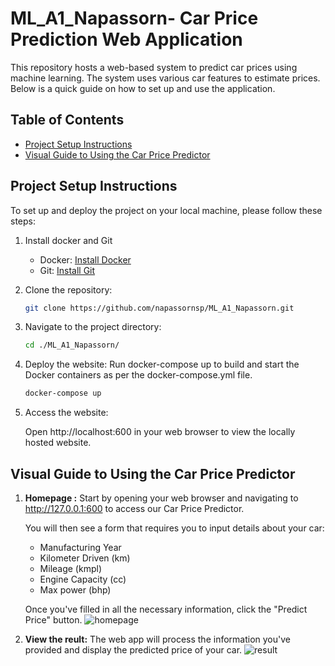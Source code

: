 # ML_A1_Napassorn-  Car Price Prediction Web Application

This repository hosts a web-based system to predict car prices using machine learning. The system uses various car features to estimate prices. Below is a quick guide on how to set up and use the application.

## Table of Contents

- [Project Setup Instructions](#Project-Setup-Instructions)
- [Visual Guide to Using the Car Price Predictor](#Visual-Guide-to-Using-the-Car-Price-Predictor)


## Project Setup Instructions

To set up and deploy the project on your local machine, please follow these steps:

1. Install docker and Git
    - Docker: [Install Docker](https://docs.docker.com/get-docker/)
    - Git: [Install Git](https://git-scm.com/book/en/v2/Getting-Started-Installing-Git)


2. Clone the repository:
    ```bash
    git clone https://github.com/napassornsp/ML_A1_Napassorn.git
    ```

3. Navigate to the project directory:

    ```bash
    cd ./ML_A1_Napassorn/
    ```

4.  Deploy the website:
Run docker-compose up to build and start the Docker containers as per the docker-compose.yml file.

    ```bash
    docker-compose up
    ```

5. Access the website:

    Open http://localhost:600 in your web browser to view the locally hosted website.


## Visual Guide to Using the Car Price Predictor

1. **Homepage :**
   Start by opening your web browser and navigating to http://127.0.0.1:600 to access our Car Price Predictor.
   
   You will then see a form that requires you to input details about your car:
   - Manufacturing Year
   - Kilometer Driven (km)
   - Mileage (kmpl)
   - Engine Capacity (cc)
   - Max power (bhp)
   
    Once you've filled in all the necessary information, click the "Predict Price" button.
   ![homepage](https://github.com/user-attachments/assets/12c0c2c9-043e-44e6-96c0-1ceaa740eb63)   

3. **View the reult:**
    The web app will process the information you've provided and display the predicted price of your car.
   ![result](https://github.com/user-attachments/assets/3cc9e562-61da-4282-8e8f-a566ec14a140)


   
   
